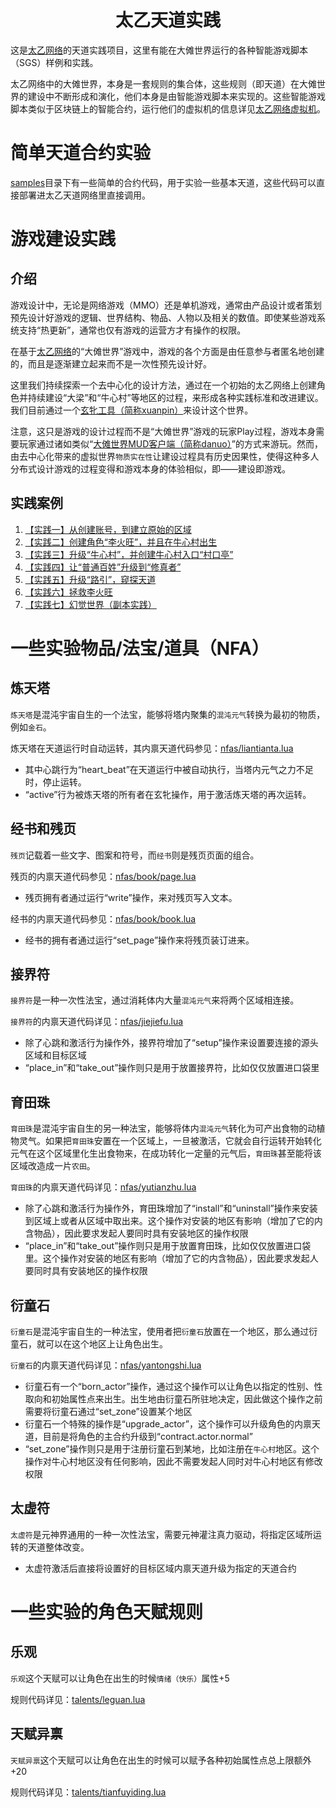 <h1 align='center'>太乙天道实践</h1>

这是[太乙网络](https://github.com/hongzhongx/taiyi)的天道实践项目，这里有能在大傩世界运行的各种智能游戏脚本（SGS）样例和实践。

太乙网络中的大傩世界，本身是一套规则的集合体，这些规则（即天道）在大傩世界的建设中不断形成和演化，他们本身是由智能游戏脚本来实现的。这些智能游戏脚本类似于区块链上的智能合约，运行他们的虚拟机的信息详见[太乙网络虚拟机](https://github.com/hongzhongx/taiyi?tab=readme-ov-file#%E4%B8%BA%E4%BB%80%E4%B9%88%E7%94%A8lua%E4%BD%9C%E4%B8%BA%E6%99%BA%E8%83%BD%E6%B8%B8%E6%88%8F%E8%84%9A%E6%9C%AC%E7%9A%84%E8%99%9A%E6%8B%9F%E6%9C%BA%E8%80%8C%E4%B8%8D%E6%98%AFevmwasmv8%E6%88%96%E8%80%85docker%E7%AD%89%E7%AD%89)。

# 简单天道合约实验

[samples](./samples)目录下有一些简单的合约代码，用于实验一些基本天道，这些代码可以直接部署进太乙天道网络里直接调用。

# 游戏建设实践

## 介绍

游戏设计中，无论是网络游戏（MMO）还是单机游戏，通常由产品设计或者策划预先设计好游戏的逻辑、世界结构、物品、人物以及相关的数值。即使某些游戏系统支持“热更新”，通常也仅有游戏的运营方才有操作的权限。

在基于[太乙网络](https://github.com/hongzhongx/taiyi)的“大傩世界”游戏中，游戏的各个方面是由任意参与者匿名地创建的，而且是逐渐建立起来而不是一次性预先设计好。

这里我们持续探索一个去中心化的设计方法，通过在一个初始的太乙网络上创建角色并持续建设“大梁”和“牛心村”等地区的过程，来形成各种实践标准和改进建议。我们目前通过一个[玄牝工具（简称xuanpin）](https://github.com/hongzhongx/taiyi/blob/main/programs/xuanpin)来设计这个世界。

注意，这只是游戏的设计过程而不是“大傩世界”游戏的玩家Play过程，游戏本身需要玩家通过诸如类似“[大傩世界MUD客户端（简称danuo）](https://github.com/hongzhongx/taiyi/blob/main/programs/danuo)”的方式来游玩。然而，由去中心化带来的虚拟世界`物质实在性`让建设过程具有历史因果性，使得这种多人分布式设计游戏的过程变得和游戏本身的体验相似，即——建设即游戏。

## 实践案例

1. [【实践一】从创建账号，到建立原始的区域](./doc/practice01.md)
2. [【实践二】创建角色“李火旺”，并且在牛心村出生](./doc/practice02.md)
3. [【实践三】升级“牛心村”，并创建牛心村入口“村口亭”](./doc/practice03.md)
4. [【实践四】让“普通百姓”升级到“修真者”](./doc/practice04.md)
5. [【实践五】升级“路引”，窥探天道](./doc/practice05.md)
6. [【实践六】拯救李火旺](./doc/practice06.md)
7. [【实践七】幻觉世界（副本实践）](./doc/practice07.md)

# 一些实验物品/法宝/道具（NFA）

## 炼天塔

`炼天塔`是混沌宇宙自生的一个法宝，能够将塔内聚集的`混沌元气`转换为最初的物质，例如`金石`。

炼天塔在天道运行时自动运转，其内禀天道代码参见：[nfas/liantianta.lua](./nfas/liantianta.lua)

- 其中心跳行为“heart_beat”在天道运行中被自动执行，当塔内元气之力不足时，停止运转。
- “active”行为被炼天塔的所有者在玄牝操作，用于激活炼天塔的再次运转。

## 经书和残页

`残页`记载着一些文字、图案和符号，而`经书`则是残页页面的组合。

残页的内禀天道代码参见：[nfas/book/page.lua](./nfas/book/page.lua)

- 残页拥有者通过运行“write”操作，来对残页写入文本。

经书的内禀天道代码参见：[nfas/book/book.lua](./nfas/book/book.lua)

- 经书的拥有者通过运行“set_page”操作来将残页装订进来。

## 接界符

`接界符`是一种一次性法宝，通过消耗体内大量`混沌元气`来将两个区域相连接。

`接界符`的内禀天道代码详见：[nfas/jiejiefu.lua](./nfas/jiejiefu.lua)

- 除了心跳和激活行为操作外，接界符增加了“setup”操作来设置要连接的源头区域和目标区域
- “place_in”和“take_out”操作则只是用于放置接界符，比如仅仅放置进口袋里

## 育田珠

`育田珠`是混沌宇宙自生的另一种法宝，能够将体内`混沌元气`转化为可产出食物的动植物灵气。如果把`育田珠`安置在一个区域上，一旦被激活，它就会自行运转开始转化元气在这个区域里化生出食物来，在成功转化一定量的元气后，`育田珠`甚至能将该区域改造成一片`农田`。

`育田珠`的内禀天道代码详见：[nfas/yutianzhu.lua](./nfas/yutianzhu.lua)

- 除了心跳和激活行为操作外，育田珠增加了“install”和“uninstall”操作来安装到区域上或者从区域中取出来。这个操作对安装的地区有影响（增加了它的内含物品），因此要求发起人要同时具有安装地区的操作权限
- “place_in”和“take_out”操作则只是用于放置育田珠，比如仅仅放置进口袋里。这个操作对安装的地区有影响（增加了它的内含物品），因此要求发起人要同时具有安装地区的操作权限

## 衍童石

`衍童石`是混沌宇宙自生的一种法宝，使用者把`衍童石`放置在一个地区，那么通过衍童石，就可以在这个地区上让角色出生。

`衍童石`的内禀天道代码详见：[nfas/yantongshi.lua](./nfas/yantongshi.lua)

- 衍童石有一个“born_actor”操作，通过这个操作可以让角色以指定的性别、性取向和初始属性点来出生。出生地由衍童石所驻地决定，因此做这个操作之前需要将衍童石通过“set_zone”设置某个地区
- 衍童石一个特殊的操作是“upgrade_actor”，这个操作可以升级角色的内禀天道，目前是将角色的主合约升级到“contract.actor.normal”
- “set_zone”操作则只是用于注册衍童石到某地，比如注册在`牛心村`地区。这个操作对牛心村地区没有任何影响，因此不需要发起人同时对牛心村地区有修改权限

## 太虚符

`太虚符`是元神界通用的一种一次性法宝，需要元神灌注真力驱动，将指定区域所运转的天道整体改变。

- 太虚符激活后直接将设置好的目标区域内禀天道升级为指定的天道合约

# 一些实验的角色天赋规则

## 乐观

`乐观`这个天赋可以让角色在出生的时候`情绪（快乐）`属性+5

规则代码详见：[talents/leguan.lua](./talents/leguan.lua)

## 天赋异禀

`天赋异禀`这个天赋可以让角色在出生的时候可以赋予各种初始属性点总上限额外+20

规则代码详见：[talents/tianfuyiding.lua](./talents/tianfuyiding.lua)


